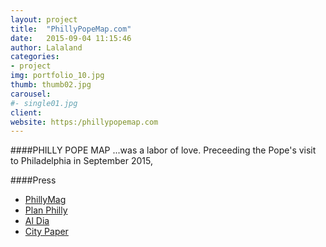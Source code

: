 ```yaml
---
layout: project
title:  "PhillyPopeMap.com"
date:   2015-09-04 11:15:46
author: Lalaland
categories:
- project
img: portfolio_10.jpg
thumb: thumb02.jpg
carousel:
#- single01.jpg
client:
website: https:/phillypopemap.com
---
```

####PHILLY POPE MAP
...was a labor of love. Preceeding the Pope's visit to Philadelphia in September 2015, 

####Press
 - [PhillyMag]()
 - [Plan Philly]()
 - [Al Dia]()
 - [City Paper]()
